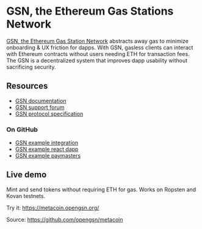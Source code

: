# GSN, the Ethereum Gas Stations Network

[GSN, the Ethereum Gas Station Network](https://opengsn.org/) abstracts away gas to minimize onboarding & UX friction for dapps. With GSN, gasless clients can interact with Ethereum contracts without users needing ETH for transaction fees. The GSN is a decentralized system that improves dapp usability without sacrificing security.

## Resources

* [GSN documentation](https://docs.opengsn.org/)
* [GSN support forum](https://forum.opengsn.org/)
* [GSN protocol specification](https://github.com/opengsn/gsn-protocol/blob/master/gsn-protocol.md)

### On GitHub

* [GSN example integration](https://github.com/opengsn/workshop)
* [GSN example react dapp](https://github.com/opengsn/ctf-react)
* [GSN example paymasters](https://github.com/opengsn/gsn-paymasters)

## Live demo

Mint and send tokens without requiring ETH for gas. Works on Ropsten and Kovan testnets.

Try it: https://metacoin.opengsn.org/

Source: https://github.com/opengsn/metacoin

